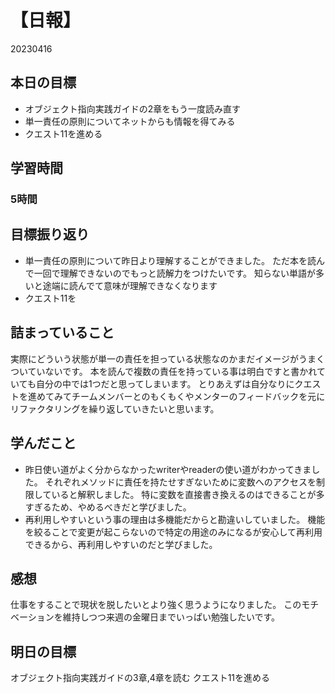 # 【日報】
20230416
### 
## 本日の目標
- オブジェクト指向実践ガイドの2章をもう一度読み直す
- 単一責任の原則についてネットからも情報を得てみる
- クエスト11を進める

## 学習時間
### 5時間
## 目標振り返り
- 単一責任の原則について昨日より理解することができました。
ただ本を読んで一回で理解できないのでもっと読解力をつけたいです。
知らない単語が多いと途端に読んでて意味が理解できなくなります
- クエスト11を

## 詰まっていること
実際にどういう状態が単一の責任を担っている状態なのかまだイメージがうまくついていないです。
本を読んで複数の責任を持っている事は明白ですと書かれていても自分の中では1つだと思ってしまいます。
とりあえずは自分なりにクエストを進めてみてチームメンバーとのもくもくやメンターのフィードバックを元にリファクタリングを繰り返していきたいと思います。

## 学んだこと
- 昨日使い道がよく分からなかったwriterやreaderの使い道がわかってきました。
それぞれメソッドに責任を持たせすぎないために変数へのアクセスを制限していると解釈しました。
特に変数を直接書き換えるのはできることが多すぎるため、やめるべきだと学びました。
- 再利用しやすいという事の理由は多機能だからと勘違いしていました。
機能を絞ることで変更が起こらないので特定の用途のみになるが安心して再利用できるから、再利用しやすいのだと学びました。

## 感想
仕事をすることで現状を脱したいとより強く思うようになりました。
このモチベーションを維持しつつ来週の金曜日までいっぱい勉強したいです。
## 明日の目標
オブジェクト指向実践ガイドの3章,4章を読む
クエスト11を進める